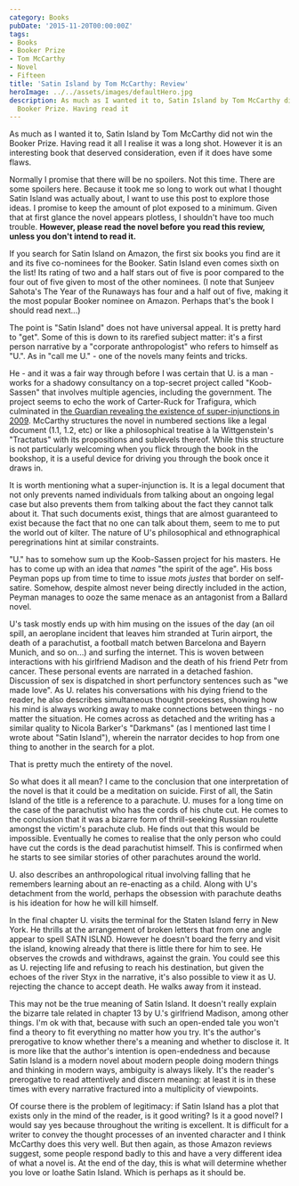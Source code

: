 ```yaml
---
category: Books
pubDate: '2015-11-20T00:00:00Z'
tags:
- Books
- Booker Prize
- Tom McCarthy
- Novel
- Fifteen
title: 'Satin Island by Tom McCarthy: Review'
heroImage: ../../assets/images/defaultHero.jpg
description: As much as I wanted it to, Satin Island by Tom McCarthy did not win the
  Booker Prize. Having read it
---
```

As much as I wanted it to, Satin Island by Tom McCarthy did not win the Booker Prize. Having read it all I realise it was a long shot. However it is an interesting book that deserved consideration, even if it does have some flaws.

Normally I promise that there will be no spoilers. Not this time. There are some spoilers here. Because it took me so long to work out what I thought Satin Island was actually about, I want to use this post to explore those ideas. I promise to keep the amount of plot exposed to a minimum. Given that at first glance the novel appears plotless, I shouldn't have too much trouble. **However, please read the novel before you read this review, unless you don't intend to read it.**

If you search for Satin Island on Amazon, the first six books you find are it and its five co-nominees for the Booker. Satin Island even comes sixth on the list! Its rating of two and a half stars out of five is poor compared to the four out of five given to most of the other nominees. (I note that Sunjeev Sahota's The Year of the Runaways has four and a half out of five, making it the most popular Booker nominee on Amazon. Perhaps that's the book I should read next...)

The point is "Satin Island" does not have universal appeal. It is pretty hard to "get". Some of this is down to its rarefied subject matter: it's a first person narrative by a "corporate anthropologist" who refers to himself as "U.". As in "call me U." - one of the novels many feints and tricks.

He - and it was a fair way through before I was certain that U. is a man - works for a shadowy consultancy on a top-secret project called "Koob-Sassen" that involves multiple agencies, including the government. The project seems to echo the work of Carter-Ruck for Trafigura, which culminated in [the Guardian revealing the existence of super-injunctions in 2009](http://image.guardian.co.uk/sys-files/Guardian/documents/2009/10/20/SUPER-INJUNCTION.pdf). McCarthy structures the novel in numbered sections like a legal document (1.1, 1.2, etc) or like a philosophical treatise à la Wittgenstein's "Tractatus" with its propositions and sublevels thereof. While this structure is not particularly welcoming when you flick through the book in the bookshop, it is a useful device for driving you through the book once it draws  in.

It is worth mentioning what a super-injunction is. It is a legal document that not only prevents named individuals from talking about an ongoing legal case but also prevents them from talking about the fact they cannot talk about it. That such documents exist, things that are almost guaranteed to exist because the fact that no one can talk about them, seem to me to put the world out of kilter. The nature of U's philosophical and ethnographical peregrinations hint at similar constraints.

"U." has to somehow sum up the Koob-Sassen project for his masters. He has to come up with an idea that _names_ "the spirit of the age". His boss Peyman pops up from time to time to issue _mots justes_ that border on self-satire. Somehow, despite almost never being directly included in the action, Peyman manages to ooze the same menace as an antagonist from a Ballard novel.

U's task mostly ends up with him musing on the issues of the day (an oil spill, an aeroplane incident that leaves him stranded at Turin airport, the death of a parachutist, a football match betwen Barcelona and Bayern Munich, and so on...) and surfing the internet. This is woven between interactions with his girlfriend Madison and the death of his friend Petr from cancer. These personal events are narrated in a detached fashion. Discussion of sex is dispatched in short perfunctory sentences such as "we made love". As U. relates his conversations with his dying friend to the reader, he also describes simultaneous thought processes, showing how his mind is always working away to make connections between things - no matter the situation. He comes across as detached and the writing has a similar quality to Nicola Barker's "Darkmans" (as I mentioned last time I wrote about "Satin Island"), wherein the narrator decides to hop from one thing to another in the search for a plot.

That is pretty much the entirety of the novel.

So what does it all mean? I came to the conclusion that one interpretation of the novel is that it could be a meditation on suicide. First of all, the Satin Island of the title is a reference to a parachute. U. muses for a long time on the case of the parachutist who has the cords of his chute cut. He comes to the conclusion that it was a bizarre form of thrill-seeking Russian roulette amongst the victim's parachute club. He finds out that this would be impossible. Eventually he comes to realise that the only person who could have cut the cords is the dead parachutist himself. This is confirmed when he starts to see similar stories of other parachutes around the world.

U. also describes an anthropological ritual involving falling that he remembers learning about an re-enacting as a child. Along with U's detachment from the world, perhaps the obsession with parachute deaths is his ideation for how he will kill himself.

In the final chapter U. visits the terminal for the Staten Island ferry in New York. He thrills at the arrangement of broken letters that from one angle appear to spell SATN ISLND. However he doesn't board the ferry and visit the island, knowing already that there is little there for him to see. He observes the crowds and withdraws, against the grain. You could see this as U. rejecting life and refusing to reach his destination, but given the echoes of the river Styx in the narrative, it's also possible to view it as U. rejecting the chance to accept death. He walks away from it instead.

This may not be the true meaning of Satin Island. It doesn't really explain the bizarre tale related in chapter 13 by U.'s girlfriend Madison, among other things. I'm ok with that, because with such an open-ended tale you won't find a theory to fit everything no matter how you try. It's the author's prerogative to know whether there's a meaning and whether to disclose it. It is more like that the author's intention is open-endedness and because Satin Island is a modern novel about modern people doing modern things and thinking in modern ways, ambiguity is always likely. It's the reader's prerogative to read attentively and discern meaning: at least it is in these times with every narrative fractured into a multiplicity of viewpoints.

Of course there is the problem of legitimacy: if Satin Island has a plot that exists only in the mind of the reader, is it good writing? Is it a good novel? I would say yes because throughout the writing is excellent. It is difficult for a writer to convey the thought processes of an invented character and I think McCarthy does this very well. But then again, as those Amazon reviews suggest, some people respond badly to this and have a very different idea of what a novel is. At the end of the day, this is what will determine whether you love or loathe Satin Island. Which is perhaps as it should be.